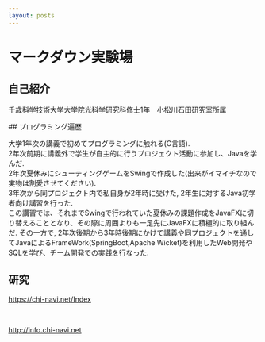 ```yaml
---
layout: posts
---
```


# マークダウン実験場

## 自己紹介
<p>
千歳科学技術大学大学院光科学研究科修士1年　小松川石田研究室所属
</p>
## プログラミング遍歴
<p>
大学1年次の講義で初めてプログラミングに触れる(C言語). <br>
2年次前期に講義外で学生が自主的に行うプロジェクト活動に参加し、Javaを学んだ. <br>
2年次夏休みにシューティングゲームをSwingで作成した(出来がイマイチなので実物は割愛させてください). <br>
3年次から同プロジェクト内で私自身が2年時に受けた, 2年生に対するJava初学者向け講習を行った.<br>
この講習では、それまでSwingで行われていた夏休みの課題作成をJavaFXに切り替えることとなり、その際に周囲よりも一足先にJavaFXに積極的に取り組んだ.
その一方で, 2年次後期から3年時後期にかけて講義や同プロジェクトを通してJavaによるFrameWork(SpringBoot,Apache Wicket)を利用したWeb開発やSQLを学び、チーム開発での実践を行なった.
</p>

## 研究

<https://chi-navi.net/Index>

<br>

<http://info.chi-navi.net>


